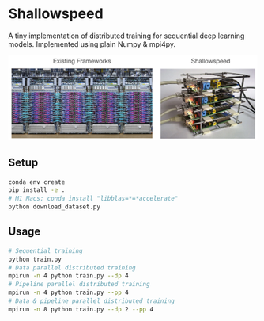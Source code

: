 # Shallowspeed

A tiny implementation of distributed training for sequential deep learning models.
Implemented using plain Numpy & mpi4py.

![](.github/assets/title_picture.png)

## Setup
```bash
conda env create
pip install -e .
# M1 Macs: conda install "libblas=*=*accelerate"
python download_dataset.py
```

## Usage
```bash
# Sequential training
python train.py
# Data parallel distributed training
mpirun -n 4 python train.py --dp 4
# Pipeline parallel distributed training
mpirun -n 4 python train.py --pp 4
# Data & pipeline parallel distributed training
mpirun -n 8 python train.py --dp 2 --pp 4
```
